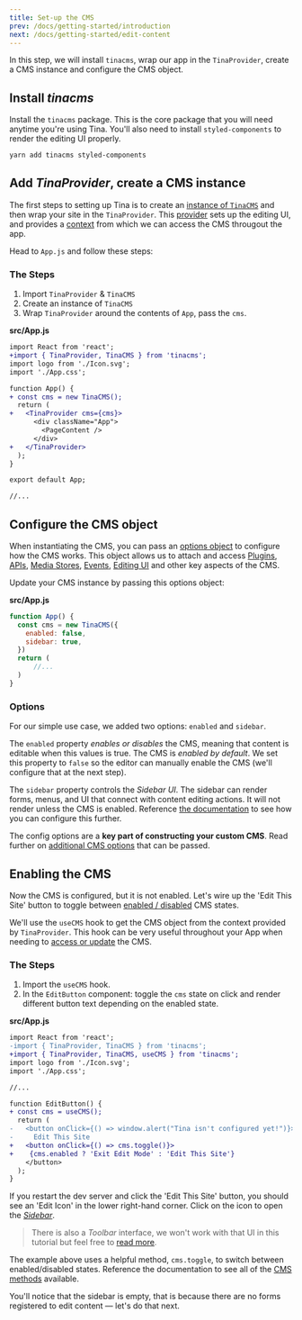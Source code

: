 ```yaml
---
title: Set-up the CMS
prev: /docs/getting-started/introduction
next: /docs/getting-started/edit-content
---
```


In this step, we will install `tinacms`, wrap our app in the `TinaProvider`, create a CMS instance and configure the CMS object.

## Install _tinacms_

Install the `tinacms` package. This is the core package that you will need anytime you're using Tina. You'll also need to install `styled-components` to render the editing UI properly.

```bash
yarn add tinacms styled-components
```

## Add _TinaProvider_, create a CMS instance

The first steps to setting up Tina is to create an [instance of `TinaCMS`](/docs/cms) and then wrap your site in the `TinaProvider`. This [provider](https://github.com/tinacms/tinacms/blob/master/packages/tinacms/src/components/TinaProvider.tsx) sets up the editing UI, and provides a [context](https://reactjs.org/docs/context.html) from which we can access the CMS througout the app.

Head to `App.js` and follow these steps:

### The Steps

1. Import `TinaProvider` & `TinaCMS`
2. Create an instance of `TinaCMS`
3. Wrap `TinaProvider` around the contents of `App`, pass the `cms`.

**src/App.js**

```diff
import React from 'react';
+import { TinaProvider, TinaCMS } from 'tinacms';
import logo from './Icon.svg';
import './App.css';

function App() {
+ const cms = new TinaCMS();
  return (
+   <TinaProvider cms={cms}>
      <div className="App">
        <PageContent />
      </div>
+   </TinaProvider>
  );
}

export default App;

//...
```

## Configure the CMS object

When instantiating the CMS, you can pass an [options object](/docs/cms#cms-configuration) to configure how the CMS works. This object allows us to attach and access [Plugins](/docs/plugins), [APIs](/docs/apis), [Media Stores](/docs/media), [Events](/docs/events), [Editing UI](/docs/ui) and other key aspects of the CMS.

Update your CMS instance by passing this options object:

**src/App.js**

```js
function App() {
  const cms = new TinaCMS({
    enabled: false,
    sidebar: true,
  })
  return (
      //...
  )
}
```

### Options

For our simple use case, we added two options: `enabled` and `sidebar`.

The `enabled` property _enables or disables_ the CMS, meaning that content is editable when this values is true. The CMS is _enabled by default_. We set this property to `false` so the editor can manually enable the CMS (we'll configure that at the next step).

The `sidebar` property controls the _Sidebar UI_. The sidebar can render forms, menus, and UI that connect with content editing actions. It will not render unless the CMS is enabled. Reference [the documentation](/docs/ui#sidebar-configuration) to see how you can configure this further.

The config options are a **key part of constructing your custom CMS**. Read further on [additional CMS options](/docs/cms#cms-configuration) that can be passed.

## Enabling the CMS

Now the CMS is configured, but it is not enabled. Let's wire up the 'Edit This Site' button to toggle between [enabled / disabled](/docs/cms#disabling--enabling-the-cms) CMS states.

We'll use the `useCMS` hook to get the CMS object from the context provided by `TinaProvider`. This hook can be very useful throughout your App when needing to [access or update](/docs/cms#accessing-the-cms-object) the CMS.

### The Steps

1. Import the `useCMS` hook.
2. In the `EditButton` component: toggle the `cms` state on click and render different button text depending on the enabled state.

**src/App.js**

```diff
import React from 'react';
-import { TinaProvider, TinaCMS } from 'tinacms';
+import { TinaProvider, TinaCMS, useCMS } from 'tinacms';
import logo from './Icon.svg';
import './App.css';

//...

function EditButton() {
+ const cms = useCMS();
  return (
-   <button onClick={() => window.alert("Tina isn't configured yet!")}>
-     Edit This Site
+   <button onClick={() => cms.toggle()}>
+    {cms.enabled ? 'Exit Edit Mode' : 'Edit This Site'}
    </button>
  );
}
```

If you restart the dev server and click the 'Edit This Site' button, you should see an 'Edit Icon' in the lower right-hand corner. Click on the icon to open the [_Sidebar_](/docs/ui#toolbar-configuration).

> There is also a _Toolbar_ interface, we won't work with that UI in this tutorial but feel free to [read more](/docs/ui).

The example above uses a helpful method, `cms.toggle`, to switch between enabled/disabled states. Reference the documentation to see all of the [CMS methods](/docs/cms#reference) available.

You'll notice that the sidebar is empty, that is because there are no forms registered to edit content — let's do that next.
